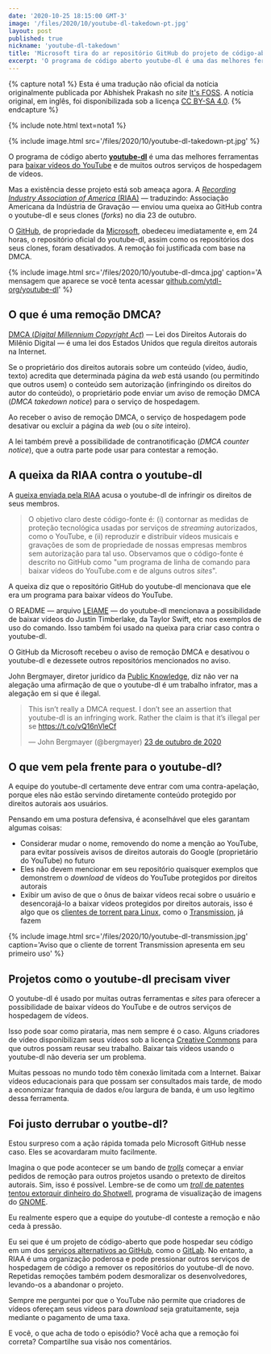 ```yaml
---
date: '2020-10-25 18:15:00 GMT-3'
image: '/files/2020/10/youtube-dl-takedown-pt.jpg'
layout: post
published: true
nickname: 'youtube-dl-takedown'
title: 'Microsoft tira do ar repositório GitHub do projeto de código-aberto youtube-dl'
excerpt: 'O programa de código aberto youtube-dl é uma das melhores ferramentas para baixar vídeos do YouTube e de muitos outros serviços de hospedagem de vídeos. Mas a existência desse projeto está sob ameaça agora. A Recording Industry Association of America (RIAA) — traduzindo: Associação Americana da Indústria de Gravação — enviou uma queixa ao GitHub contra o youtube-dl e seus clones (forks) no dia 23 de outubro.'
---
```


{% capture nota1 %}
Esta é uma tradução não oficial da notícia originalmente publicada por Abhishek Prakash no _site_ [It's FOSS](https://itsfoss.com/youtube-dl-github-takedown/). A notícia original, em inglês, foi disponibilizada sob a licença [CC BY-SA 4.0](https://creativecommons.org/licenses/by-sa/4.0/).
{% endcapture %}

{% include note.html text=nota1 %}

{% include image.html src='/files/2020/10/youtube-dl-takedown-pt.jpg' %}

O programa de código aberto **[youtube-dl]** é uma das melhores ferramentas para [baixar vídeos do YouTube][youtube-dl-itsfoss] e de muitos outros serviços de hospedagem de vídeos.

Mas a existência desse projeto está sob ameaça agora. A [_Recording Industry Association of America_ (RIAA)][riaa] — traduzindo: Associação Americana da Indústria de Gravação — enviou uma queixa ao GitHub contra o youtube-dl e seus clones (_forks_) no dia 23 de outubro.

O [GitHub], de propriedade da [Microsoft], obedeceu imediatamente e, em 24 horas, o repositório oficial do youtube-dl, assim como os repositórios dos seus clones, foram desativados. A remoção foi justificada com base na DMCA.

{% include image.html src='/files/2020/10/youtube-dl-dmca.jpg' caption='A mensagem que aparece se você tenta acessar [github.com/ytdl-org/youtube-dl](https://github.com/ytdl-org/youtube-dl/)' %}

## O que é uma remoção DMCA?

[DMCA (_Digital Millennium Copyright Act_)][dmca] — Lei dos Direitos Autorais do Milênio Digital — é uma lei dos Estados Unidos que regula direitos autorais na Internet.

Se o proprietário dos direitos autorais sobre um conteúdo (vídeo, áudio, texto) acredita que determinada página da _web_ está usando (ou permitindo que outros usem) o conteúdo sem autorização (infringindo os direitos do autor do conteúdo), o proprietário pode enviar um aviso de remoção DMCA (_DMCA takedown notice_) para o serviço de hospedagem.

Ao receber o aviso de remoção DMCA, o serviço de hospedagem pode desativar ou excluir a página da _web_ (ou o _site_ inteiro).

A lei também prevê a possibilidade de contranotificação (_DMCA counter notice_), que a outra parte pode usar para contestar a remoção.

## A queixa da RIAA contra o youtube-dl

A [queixa enviada pela RIAA][queixa] acusa o youtube-dl de infringir os direitos de seus membros.

> O objetivo claro deste código-fonte é: (i) contornar as medidas de proteção tecnológica usadas por serviços de _streaming_ autorizados, como o YouTube, e (ii) reproduzir e distribuir vídeos musicais e gravações de som de propriedade de nossas empresas membros sem autorização para tal uso. Observamos que o código-fonte é descrito no GitHub como "um programa de linha de comando para baixar vídeos do YouTube.com e de alguns outros _sites_".

A queixa diz que o repositório GitHub do youtube-dl mencionava que ele era um programa para baixar vídeos do YouTube.

O README — arquivo [LEIAME] — do youtube-dl mencionava a possibilidade de baixar vídeos do Justin Timberlake, da Taylor Swift, etc nos exemplos de uso do comando. Isso também foi usado na queixa para criar caso contra o youtube-dl.

O GitHub da Microsoft recebeu o aviso de remoção DMCA e desativou o youtube-dl e dezessete outros repositórios mencionados no aviso.

John Bergmayer, diretor jurídico da [Public Knowledge][publicknowledge], diz não ver na alegação uma afirmação de que o youtube-dl é um trabalho infrator, mas a alegação em si que é ilegal.

<blockquote class="twitter-tweet" data-lang="pt"><p lang="en" dir="ltr">This isn’t really a DMCA request. I don’t see an assertion that youtube-dl is an infringing work. Rather the claim is that it’s illegal per se <a href="https://t.co/vQ16nVleCf">https://t.co/vQ16nVleCf</a></p>&mdash; John Bergmayer (@bergmayer) <a href="https://twitter.com/bergmayer/status/1319729582329790465?ref_src=twsrc%5Etfw">23 de outubro de 2020</a></blockquote> <script async src="https://platform.twitter.com/widgets.js" charset="utf-8"></script>

## O que vem pela frente para o youtube-dl?

A equipe do youtube-dl certamente deve entrar com uma contra-apelação, porque eles não estão servindo diretamente conteúdo protegido por direitos autorais aos usuários.

Pensando em uma postura defensiva, é aconselhável que eles garantam algumas coisas:

- Considerar mudar o nome, removendo do nome a menção ao YouTube, para evitar possíveis avisos de direitos autorais do Google (proprietário do YouTube) no futuro
- Eles não devem mencionar em seu repositório quaisquer exemplos que demonstrem o _download_ de vídeos do YouTube protegidos por direitos autorais
- Exibir um aviso de que o ônus de baixar vídeos recai sobre o usuário e desencorajá-lo a baixar vídeos protegidos por direitos autorais, isso é algo que os [clientes de torrent para Linux][torrent], como o [Transmission], já fazem

{% include image.html src='/files/2020/10/youtube-dl-transmission.jpg' caption='Aviso que o cliente de torrent Transmission apresenta em seu primeiro uso' %}

## Projetos como o youtube-dl precisam viver

O youtube-dl é usado por muitas outras ferramentas e _sites_ para oferecer a possibilidade de baixar vídeos do YouTube e de outros serviços de hospedagem de vídeos.

Isso pode soar como pirataria, mas nem sempre é o caso. Alguns criadores de vídeo disponibilizam seus vídeos sob a licença [Creative Commons][cc] para que outros possam reusar seu trabalho. Baixar tais vídeos usando o youtube-dl não deveria ser um problema.

Muitas pessoas no mundo todo têm conexão limitada com a Internet. Baixar vídeos educacionais para que possam ser consultados mais tarde, de modo a economizar franquia de dados e/ou largura de banda, é um uso legítimo dessa ferramenta.

## Foi justo derrubar o youtbe-dl?

Estou surpreso com a ação rápida tomada pelo Microsoft GitHub nesse caso. Eles se acovardaram muito facilmente.

Imagina o que pode acontecer se um bando de _[trolls]_ começar a enviar pedidos de remoção para outros projetos usando o pretexto de direitos autorais. Sim, isso é possível. Lembre-se de como um [_troll_ de patentes tentou extorquir dinheiro do Shotwell][shotwell], programa de visualização de imagens do [GNOME].

Eu realmente espero que a equipe do youtube-dl conteste a remoção e não ceda à pressão.

Eu sei que é um projeto de código-aberto que pode hospedar seu código em um dos [serviços alternativos ao GitHub][github-alternatives], como o [GitLab]. No entanto, a RIAA é uma organização poderosa e pode pressionar outros serviços de hospedagem de código a remover os repositórios do youtube-dl de novo. Repetidas remoções também podem desmoralizar os desenvolvedores, levando-os a abandonar o projeto.

Sempre me perguntei por que o YouTube não permite que criadores de vídeos ofereçam seus vídeos para _download_ seja gratuitamente, seja mediante o pagamento de uma taxa.

E você, o que acha de todo o episódio? Você acha que a remoção foi correta? Compartilhe sua visão nos comentários.

[youtube-dl]: https://youtube-dl.org/
[youtube-dl-itsfoss]: https://itsfoss.com/download-youtube-linux/
[riaa]: https://www.riaa.com/
[github]: https://github.com/
[microsoft]: https://www.microsoft.com/pt-br
[dmca]: https://www.dmca.com/FAQ/What-is-DMCA
[queixa]: https://github.com/github/dmca/blob/master/2020/10/2020-10-23-RIAA.md
[leiame]: https://pt.wikipedia.org/wiki/Readme
[publicknowledge]: https://www.publicknowledge.org/
[torrent]: https://itsfoss.com/best-torrent-ubuntu/
[transmission]: https://transmissionbt.com/
[cc]: https://support.google.com/youtube/answer/2797468?hl=pt-BR
[trolls]: https://pt.wikipedia.org/wiki/Trol_(internet)
[shotwell]: https://diolinux.com.br/2019/10/gnome-escolhe-lutar-legalmente-contra-alegacao-suposta-quebra-patente-shotwell.html
[gnome]: https://br.gnome.org/
[github-alternatives]: https://itsfoss.com/github-alternatives/
[gitlab]: https://about.gitlab.com/

